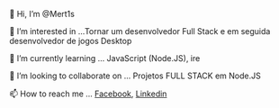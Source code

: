 👋 Hi, I’m @Mert1s

👀 I’m interested in ...Tornar um desenvolvedor Full Stack e em seguida desenvolvedor de jogos Desktop

🌱 I’m currently learning ... JavaScript (Node.JS), ire 

💞️ I’m looking to collaborate on ... Projetos FULL STACK em Node.JS

📫 How to reach me ... [Facebook](https://www.facebook.com/anderson.costa28/), [Linkedin](https://www.linkedin.com/in/anderson-costa-7a15141b2/)
